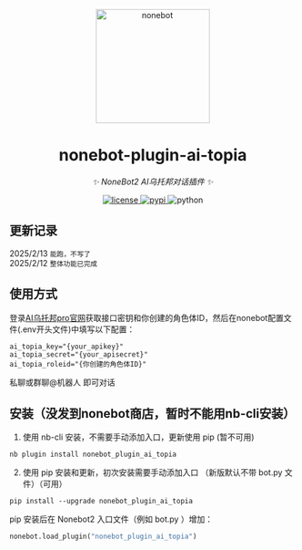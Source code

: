 <!--
 * @Author         : kanzakiD
 * @Date           : 2024-02-10 00:00:00
 * @LastEditors    : kanzakiD
 * @LastEditTime   : 2021-02-10 00:00:00
 * @Description    : None
 * @GitHub         : https://github.com/KanzakiD/nonebot-plugin-ai-topia
-->

<p align="center">
  <a href="https://v2.nonebot.dev/"><img src="https://v2.nonebot.dev/logo.png" width="200" height="200" alt="nonebot"></a>
</p>

<div align="center">

# nonebot-plugin-ai-topia

_✨ NoneBot2 AI乌托邦对话插件 ✨_


</div>

<p align="center">
  <a href="https://raw.githubusercontent.com/cscs181/QQ-Github-Bot/master/LICENSE">
    <img src="https://img.shields.io/github/license/cscs181/QQ-Github-Bot.svg" alt="license">
  </a>
  <a href="https://pypi.python.org/pypi/nonebot_plugin_ai_topia">
    <img src="https://img.shields.io/pypi/v/nonebot_plugin_ai_topia.svg" alt="pypi">
  </a>
  <img src="https://img.shields.io/badge/python-3.9+-blue.svg" alt="python">
</p>

## 更新记录
2025/2/13
```能跑，不写了```
</br>
2025/2/12
```整体功能已完成```


## 使用方式
登录<a href="https://pro.ai-topia.com/">AI乌托邦pro官网</a>获取接口密钥和你创建的角色体ID，然后在nonebot配置文件(.env开头文件)中填写以下配置：

```
ai_topia_key="{your_apikey}"
ai_topia_secret="{your_apisecret}"
ai_topia_roleid="{你创建的角色体ID}"
```



私聊或群聊@机器人 即可对话


## 安装（没发到nonebot商店，暂时不能用nb-cli安装）

1. 使用 nb-cli 安装，不需要手动添加入口，更新使用 pip (暂不可用)

```
nb plugin install nonebot_plugin_ai_topia
```

2. 使用 pip 安装和更新，初次安装需要手动添加入口 （新版默认不带 bot.py 文件）（可用）

```
pip install --upgrade nonebot_plugin_ai_topia
```

pip 安装后在 Nonebot2 入口文件（例如 bot.py ）增加：

```python
nonebot.load_plugin("nonebot_plugin_ai_topia")
```
